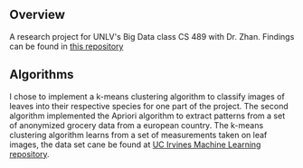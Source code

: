 ## Overview

A research project for UNLV's Big Data class CS 489 with Dr. Zhan. 
Findings can be found in [this repository](https://github.com/trevjacobson/MachineLearningLeafProject/blob/master/LaTeX/finalproject_Jacobson.pdf)

## Algorithms
I chose to implement a k-means clustering algorithm to classify images of leaves into their respective species for one part of the project.
The second algorithm implemented the Apriori algorithm to extract patterns from a set of anonymized grocery data from a european country.
The k-means clustering algorithm learns from a set of measurements taken on leaf images, the data set cane be found at [UC Irvines Machine Learning repository](https://archive.ics.uci.edu/ml/datasets/leaf). 
